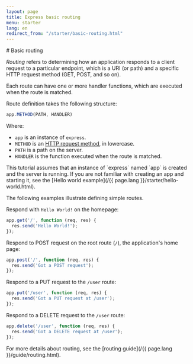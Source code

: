 ```yaml
---
layout: page
title: Express basic routing
menu: starter
lang: en
redirect_from: "/starter/basic-routing.html"
---
```

<div id="page-doc" markdown="1">
# Basic routing

_Routing_ refers to determining how an application responds to a client request to a particular endpoint, which is a URI (or path) and a specific HTTP request method (GET, POST, and so on).

Each route can have one or more handler functions, which are executed when the route is matched.

Route definition takes the following structure:

```js
app.METHOD(PATH, HANDLER)
```

Where:

- `app` is an instance of `express`.
- `METHOD` is an [HTTP request method](https://en.wikipedia.org/wiki/Hypertext_Transfer_Protocol#Request_methods), in lowercase.
- `PATH` is a path on the server.
- `HANDLER` is the function executed when the route is matched.

<div class="doc-box doc-notice" markdown="1">
This tutorial assumes that an instance of `express` named `app` is created and the server is running. If you are not familiar with creating an app and starting it, see the [Hello world example](/{{ page.lang }}/starter/hello-world.html).
</div>

The following examples illustrate defining simple routes.

Respond with `Hello World!` on the homepage:

```js
app.get('/', function (req, res) {
  res.send('Hello World!');
});
```

Respond to POST request on the root route (`/`), the application's home page:

```js
app.post('/', function (req, res) {
  res.send('Got a POST request');
});
```

Respond to a PUT request to the `/user` route:

```js
app.put('/user', function (req, res) {
  res.send('Got a PUT request at /user');
});
```

Respond to a DELETE request to the `/user` route:

```js
app.delete('/user', function (req, res) {
  res.send('Got a DELETE request at /user');
});
```

For more details about routing, see the [routing guide](/{{ page.lang }}/guide/routing.html).
</div>
